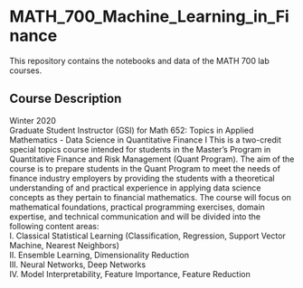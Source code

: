 # MATH_700_Machine_Learning_in_Finance
This repository contains the notebooks and data of the MATH 700 lab courses.


## Course Description
Winter 2020 <br>
Graduate Student Instructor (GSI) for Math 652: Topics in Applied Mathematics - Data Science in Quantitative Finance I
This is a two-credit special topics course intended for students in the Master’s Program in Quantitative Finance and Risk Management (Quant Program). The aim of the course is to prepare students in the Quant Program to meet the needs of finance industry employers by providing the students with a theoretical understanding of and practical experience in applying data science concepts as they pertain to financial mathematics. The course will focus on mathematical foundations, practical programming exercises, domain expertise, and technical communication and will be divided into the following content areas:
<br> I. Classical Statistical Learning (Classification, Regression, Support Vector Machine, Nearest Neighbors)
<br> II. Ensemble Learning, Dimensionality Reduction
<br> III. Neural Networks, Deep Networks
<br> IV. Model Interpretability, Feature Importance, Feature Reduction
